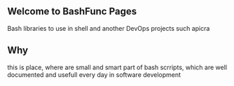 ## Welcome to BashFunc Pages

Bash libraries to use in shell and another DevOps projects such apicra

## Why 
this is place, where are small and smart part of bash scrripts, which are well documented and usefull every day in software development
